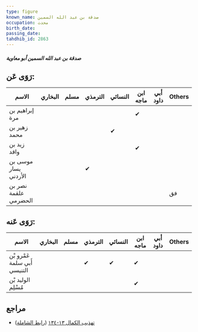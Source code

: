 ```yaml
---
type: figure
known_name: صدقة بن عبد الله السمين
occupation: محدث
birth_date:
passing_date:
tahdhib_id: 2863
---
```

##### صدقة بن عبد الله السمين أبو معاوية

## رَوَى عَن:
| الاسم                | البخاري | مسلم | الترمذي | النسائي | ابن ماجه | أبي داود | Others |
| -------------------- | ------- | ---- | ------- | ------- | -------- | -------- | ------ |
| إبراهيم بن مرة       |         |      |         |         | ✔        |          |        |
| زهير بن محمد         |         |      |         | ✔       |          |          |        |
| زيد بن واقد          |         |      |         |         | ✔        |          |        |
| موسى بن يسار الأردني |         |      | ✔       |         |          |          |        |
| نصر بن علقمة الحضرمي |         |      |         |         |          |          | فق     |
## رَوَى عَنه:
| الاسم                        | البخاري | مسلم | الترمذي | النسائي | ابن ماجه | أبي داود | Others |
| ---------------------------- | ------- | ---- | ------- | ------- | -------- | -------- | ------ |
| عَمْرو بْن أَبي سلمة التنيسي |         |      | ✔       | ✔       | ✔        |          |        |
| الوليد بْن مُسْلِم           |         |      |         |         | ✔        |          |        |
## مراجع
- [تهذيب الكمال ١٣-١٣٤](obsidian://open?vault=Tahdhib-al-Kamal&file=Figures/٢٨٦٣-صدقة%20بن%20عبد%20الله%20السمين%20أبو%20معاوية) ([رابط الشاملة](https://shamela.ws/book/3722/6515))